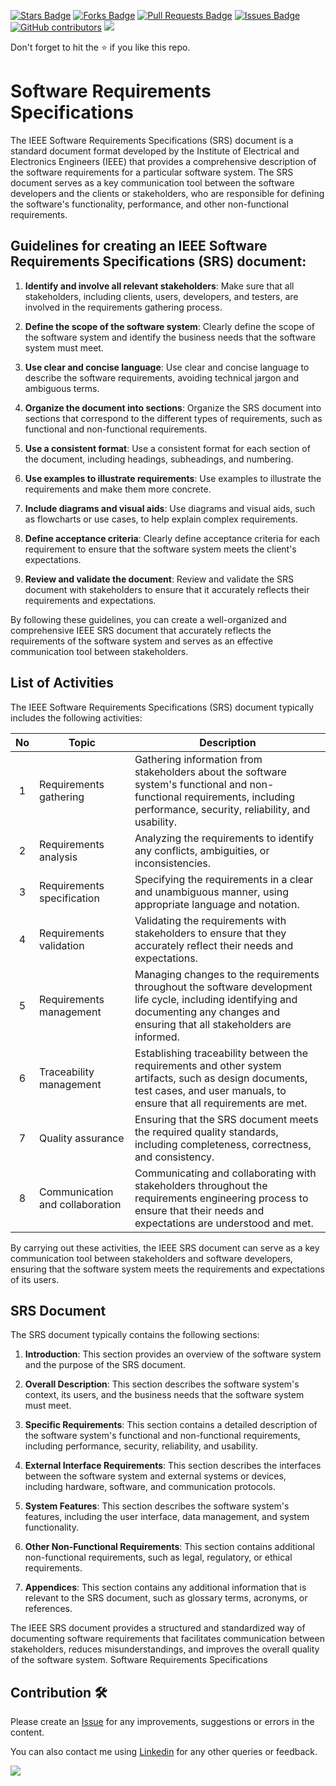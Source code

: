 <a href="https://github.com/drshahizan/software-engineering/stargazers"><img src="https://img.shields.io/github/stars/drshahizan/software-engineering" alt="Stars Badge"/></a>
<a href="https://github.com/drshahizan/software-engineering/network/members"><img src="https://img.shields.io/github/forks/drshahizan/software-engineering" alt="Forks Badge"/></a>
<a href="https://github.com/drshahizan/software-engineering/pulls"><img src="https://img.shields.io/github/issues-pr/drshahizan/software-engineering" alt="Pull Requests Badge"/></a>
<a href="https://github.com/drshahizan/software-engineering/issues"><img src="https://img.shields.io/github/issues/drshahizan/software-engineering" alt="Issues Badge"/></a>
<a href="https://github.com/drshahizan/software-engineering/graphs/contributors"><img alt="GitHub contributors" src="https://img.shields.io/github/contributors/drshahizan/software-engineering?color=2b9348"></a>
![](https://visitor-badge.glitch.me/badge?page_id=drshahizan/software-engineering)

Don't forget to hit the :star: if you like this repo.

# Software Requirements Specifications 
The IEEE Software Requirements Specifications (SRS) document is a standard document format developed by the Institute of Electrical and Electronics Engineers (IEEE) that provides a comprehensive description of the software requirements for a particular software system. The SRS document serves as a key communication tool between the software developers and the clients or stakeholders, who are responsible for defining the software's functionality, performance, and other non-functional requirements.

## Guidelines for creating an IEEE Software Requirements Specifications (SRS) document:

1. **Identify and involve all relevant stakeholders**: Make sure that all stakeholders, including clients, users, developers, and testers, are involved in the requirements gathering process.

2. **Define the scope of the software system**: Clearly define the scope of the software system and identify the business needs that the software system must meet.

3. **Use clear and concise language**: Use clear and concise language to describe the software requirements, avoiding technical jargon and ambiguous terms.

4. **Organize the document into sections**: Organize the SRS document into sections that correspond to the different types of requirements, such as functional and non-functional requirements.

5. **Use a consistent format**: Use a consistent format for each section of the document, including headings, subheadings, and numbering.

6. **Use examples to illustrate requirements**: Use examples to illustrate the requirements and make them more concrete.

7. **Include diagrams and visual aids**: Use diagrams and visual aids, such as flowcharts or use cases, to help explain complex requirements.

8. **Define acceptance criteria**: Clearly define acceptance criteria for each requirement to ensure that the software system meets the client's expectations.

9. **Review and validate the document**: Review and validate the SRS document with stakeholders to ensure that it accurately reflects their requirements and expectations.

By following these guidelines, you can create a well-organized and comprehensive IEEE SRS document that accurately reflects the requirements of the software system and serves as an effective communication tool between stakeholders.

## List of Activities

The IEEE Software Requirements Specifications (SRS) document typically includes the following activities:

| No | Topic | Description | 
| :-----: | ------ | ------ |
| 1 | Requirements gathering | Gathering information from stakeholders about the software system's functional and non-functional requirements, including performance, security, reliability, and usability.|
| 2 | Requirements analysis | Analyzing the requirements to identify any conflicts, ambiguities, or inconsistencies.|
| 3 | Requirements specification | Specifying the requirements in a clear and unambiguous manner, using appropriate language and notation.|
| 4 | Requirements validation | Validating the requirements with stakeholders to ensure that they accurately reflect their needs and expectations.|
| 5 | Requirements management | Managing changes to the requirements throughout the software development life cycle, including identifying and documenting any changes and ensuring that all stakeholders are informed.|
| 6 | Traceability management | Establishing traceability between the requirements and other system artifacts, such as design documents, test cases, and user manuals, to ensure that all requirements are met.|
| 7 | Quality assurance | Ensuring that the SRS document meets the required quality standards, including completeness, correctness, and consistency.|
| 8 | Communication and collaboration | Communicating and collaborating with stakeholders throughout the requirements engineering process to ensure that their needs and expectations are understood and met.|

By carrying out these activities, the IEEE SRS document can serve as a key communication tool between stakeholders and software developers, ensuring that the software system meets the requirements and expectations of its users.
## SRS Document
The SRS document typically contains the following sections:

1. **Introduction**: This section provides an overview of the software system and the purpose of the SRS document.

2. **Overall Description**: This section describes the software system's context, its users, and the business needs that the software system must meet.

3. **Specific Requirements**: This section contains a detailed description of the software system's functional and non-functional requirements, including performance, security, reliability, and usability.

4. **External Interface Requirements**: This section describes the interfaces between the software system and external systems or devices, including hardware, software, and communication protocols.

5. **System Features**: This section describes the software system's features, including the user interface, data management, and system functionality.

6. **Other Non-Functional Requirements**: This section contains additional non-functional requirements, such as legal, regulatory, or ethical requirements.

7. **Appendices**: This section contains any additional information that is relevant to the SRS document, such as glossary terms, acronyms, or references.

The IEEE SRS document provides a structured and standardized way of documenting software requirements that facilitates communication between stakeholders, reduces misunderstandings, and improves the overall quality of the software system.
Software Requirements Specifications

## Contribution 🛠️
Please create an [Issue](https://github.com/drshahizan/software-engineering/issues) for any improvements, suggestions or errors in the content.

You can also contact me using [Linkedin](https://www.linkedin.com/in/drshahizan/) for any other queries or feedback.

![](https://visitor-badge.glitch.me/badge?page_id=drshahizan)

